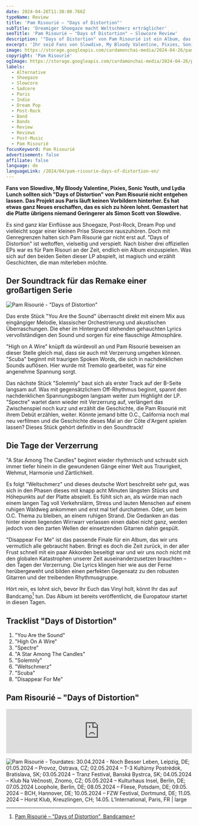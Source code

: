 ```yaml
---
date: 2024-04-26T11:30:00.766Z
typeName: Review
title: 'Pam Risourié – "Days of Distortion"'
subTitle: 'Dreamiger Shoegaze macht Weltschmerz erträglicher'
seoTitle: 'Pam Risourié – "Days of Distortion" – Slowcore Review'
description: '"Days of Distortion" von Pam Risourié ist ein Album, das wir uns alle gewünscht haben. Findet Ihr alles heraus über die Songs, die wie gemacht sind für Fans von Slowdive und My Bloody Valentine!'
excerpt: 'Ihr seid Fans von Slowdive, My Bloody Valentine, Pixies, Sonic Youth, und Lydia Lunch? Dann solltet Ihr Euch "Days of Distortion" von Pam Risourié nicht entgehen lassen. Das Projekt aus Paris läuft keinen Vorbildern hinterher. Es hat etwas ganz Neues erschaffen, das es sich zu hören lohnt. Gemastert hat die Platte übrigens niemand Geringerer als Simon Scott von Slowdive.'
image: https://storage.googleapis.com/cardamonchai-media/2024-04-26/pam-risourie-soundsvegan-com-jpg-imagine-181828_4e5266_1024_768/640.webp
copyright: 'Pam Risourié'
ogImage: https://storage.googleapis.com/cardamonchai-media/2024-04-26/pam-risourie-soundsvegan-com-og-jpg-imagine-181828_4a4d5f_1200_628/640.webp
labels:
  - Alternative
  - Shoegaze
  - Slowcore
  - Sadcore
  - Paris
  - Indie
  - Dream Pop
  - Post-Rock
  - Band
  - Bands
  - Review
  - Reviews
  - Post-Music
  - Pam Risourié
focusKeyword: Pam Risourié
advertisement: false
affiliate: false
language: de
languageLink: /2024/04/pam-risourie-days-of-distortion-en/
---
```


**Fans von Slowdive, My Bloody Valentine, Pixies, Sonic Youth, und Lydia Lunch sollten sich "Days of Distortion" von Pam Risourié nicht entgehen lassen. Das Projekt aus Paris läuft keinen Vorbildern hinterher. Es hat etwas ganz Neues erschaffen, das es sich zu hören lohnt. Gemastert hat die Platte übrigens niemand Geringerer als Simon Scott von Slowdive.**

Es sind ganz klar Einflüsse aus Shoegaze, Post-Rock, Dream Pop und vielleicht sogar einer kleinen Prise Slowcore rauszuhören. Doch mit Genregrenzen halten sich Pam Risourié gar nicht erst auf. "Days of Distortion" ist weltoffen, vielseitig und verspielt. Nach bisher drei offiziellen EPs war es für Pam Risouri an der Zeit, endlich ein Album einzuspielen. Was sich auf den beiden Seiten dieser LP abspielt, ist magisch und erzählt Geschichten, die man miterleben möchte.

## Der Soundtrack für das Remake einer großartigen Serie

![Pam Risourié - "Days of Distortion"](https://storage.googleapis.com/cardamonchai-media/2024-04-26/pam-reisourie-soundsvegan-com-jpg-imagine-787878_636263_1280_1280/640.webp 'Pam Risourié - "Days of Distortion"')

Das erste Stück "You Are the Sound" überrascht direkt mit einem Mix aus eingängiger Melodie, klassischer Orchestrierung und akustischen Überraschungen. Die eher im Hintergrund stehenden gehauchten Lyrics vervollständigen den Sound und sorgen für eine flauschige Atmosphäre.

"High on A Wire" knüpft da würdevoll an und Pam Risourié beweisen an dieser Stelle gleich mal, dass sie auch mit Verzerrung umgehen können. "Scuba" beginnt mit traurigen Spoken Words, die sich in nachdenklichen Sounds auflösen. Hier wurde mit Tremolo gearbeitet, was für eine angenehme Spannung sorgt.

Das nächste Stück "Solemnly" baut sich als erster Track auf der B-Seite langsam auf. Was mit gegensätzlichem Off-Rhythmus beginnt, spannt den nachdenklichen Spannungsbogen langsam weiter zum Highlight der LP. "Spectre" wartet dann wieder mit Verzerrung auf, verlängert das Zwischenspiel noch kurz und erzählt die Geschichte, die Pam Risourié mit ihrem Debüt erzählen, weiter. Könnte jemand bitte O.C., California noch mal neu verfilmen und die Geschichte dieses Mal an der Côte d'Argent spielen lassen? Dieses Stück gehört definitiv in den Soundtrack!

## Die Tage der Verzerrung

"A Star Among The Candles" beginnt wieder rhythmisch und schraubt sich immer tiefer hinein in die gewundenen Gänge einer Welt aus Traurigkeit, Wehmut, Harmonie und Zärtlichkeit.

Es folgt "Weltschmerz" und dieses deutsche Wort beschreibt sehr gut, was sich in den Phasen dieses mit knapp acht Minuten längsten Stücks und Höhepunkts auf der Platte abspielt. Es fühlt sich an, als würde man nach einem langen Tag voll Verkehrslärm, Stress und lauten Menschen auf einem ruhigen Waldweg ankommen und erst mal tief durchatmen. Oder, um beim O.C. Thema zu bleiben, an einem ruhigen Strand. Die Gedanken an das hinter einem liegenden Wirrwarr verlassen einen dabei nicht ganz, werden jedoch von den zarten Wellen der einsetzenden Gitarren dahin gespült.

"Disappear For Me" ist das passende Finale für ein Album, das wir uns vermutlich alle gebraucht haben. Bringt es doch die Zeit zurück, in der aller Frust schnell mit ein paar Akkorden beseitigt war und wir uns noch nicht mit den globalen Katastrophen unserer Zeit auseinanderzusetzen brauchten – den Tagen der Verzerrung. Die Lyrics klingen hier wie aus der Ferne herübergeweht und bilden einen perfekten Gegensatz zu den robusten Gitarren und der treibenden Rhythmusgruppe.

Hört rein, es lohnt sich, bevor Ihr Euch das Vinyl holt, könnt Ihr das auf Bandcamp[^1] tun. Das Album ist bereits veröffentlicht, die Europatour startet in diesen Tagen.

## Tracklist "Days of Distortion"

1. "You Are the Sound"
2. "High On A Wire"
3. "Spectre"
4. "A Star Among The Candles"
5. "Solemnly"
6. "Weltschmerz"
7. "Scuba"
8. "Disappear For Me"

## Pam Risourié – "Days of Distortion"

<iframe
  style="border: 0; width: 100%; height: 120px;"
  src="https://bandcamp.com/EmbeddedPlayer/album=1883269725/size=large/bgcol=ffffff/linkcol=0687f5/tracklist=false/artwork=small/transparent=true/"
  seamless
>
  <a href="https://pamRisourié.bandcamp.com/album/days-of-distortion-lp">
    days of distortion - LP by Pam Risourié
  </a>
</iframe>

![Pam Risourié - Tourdates: 30.04.2024 - Noch Besser Leben, Leipzig, DE; 01.05.2024 – Provoz, Ostrava, CZ; 02.05.2024 – T-3 Kultúrny Postrėdok, Bratislava, SK; 03.05.2024 – Tranz Festival, Banská Bystrca, SK; 04.05.2024 – Klub Na Vėčnosti, Znomo, CZ; 05.05.2024 – Kulturhaus Insel, Berlin, DE; 07.05.2024 Loophole, Berlin, DE; 08.05.2024 – Fliese, Potsdam, DE; 09.05. 2024 – BCH, Hannover, DE; 10.05.2024 – FZW Festival, Dortmund, DE; 11.05. 2024 – Horst Klub, Kreuzlingen, CH; 14.05. L’International, Paris, FR | large](https://storage.googleapis.com/cardamonchai-media/2024-04-26/pam-risourie-tourdates-soundsvegan-com-jpeg-imagine-080808_2d2c2c_1280_1920/640.webp 'Pam Risourié - Tourdates')

[^1]: [Pam Risourié – "Days of Distortion", Bandcamp](https://pamRisourié.bandcamp.com/album/days-of-distortion-lp)
